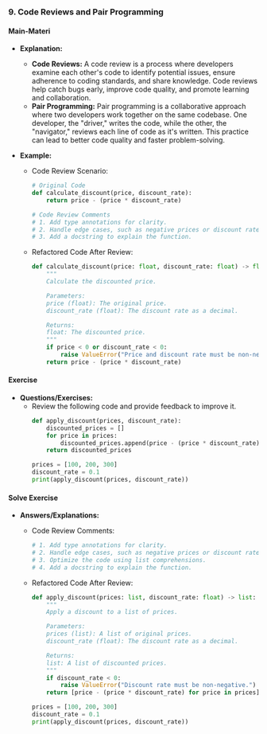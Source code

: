 ### 9. Code Reviews and Pair Programming

#### Main-Materi
- **Explanation:** 
  - **Code Reviews:** A code review is a process where developers examine each other's code to identify potential issues, ensure adherence to coding standards, and share knowledge. Code reviews help catch bugs early, improve code quality, and promote learning and collaboration.
  - **Pair Programming:** Pair programming is a collaborative approach where two developers work together on the same codebase. One developer, the "driver," writes the code, while the other, the "navigator," reviews each line of code as it's written. This practice can lead to better code quality and faster problem-solving.

- **Example:**
  - Code Review Scenario:
    ```python
    # Original Code
    def calculate_discount(price, discount_rate):
        return price - (price * discount_rate)

    # Code Review Comments
    # 1. Add type annotations for clarity.
    # 2. Handle edge cases, such as negative prices or discount rates.
    # 3. Add a docstring to explain the function.
    ```

  - Refactored Code After Review:
    ```python
    def calculate_discount(price: float, discount_rate: float) -> float:
        """
        Calculate the discounted price.

        Parameters:
        price (float): The original price.
        discount_rate (float): The discount rate as a decimal.

        Returns:
        float: The discounted price.
        """
        if price < 0 or discount_rate < 0:
            raise ValueError("Price and discount rate must be non-negative.")
        return price - (price * discount_rate)
    ```

#### Exercise
- **Questions/Exercises:**
  - Review the following code and provide feedback to improve it.
    ```python
    def apply_discount(prices, discount_rate):
        discounted_prices = []
        for price in prices:
            discounted_prices.append(price - (price * discount_rate))
        return discounted_prices

    prices = [100, 200, 300]
    discount_rate = 0.1
    print(apply_discount(prices, discount_rate))
    ```

#### Solve Exercise
- **Answers/Explanations:**
  - Code Review Comments:
    ```python
    # 1. Add type annotations for clarity.
    # 2. Handle edge cases, such as negative prices or discount rates.
    # 3. Optimize the code using list comprehensions.
    # 4. Add a docstring to explain the function.
    ```

  - Refactored Code After Review:
    ```python
    def apply_discount(prices: list, discount_rate: float) -> list:
        """
        Apply a discount to a list of prices.

        Parameters:
        prices (list): A list of original prices.
        discount_rate (float): The discount rate as a decimal.

        Returns:
        list: A list of discounted prices.
        """
        if discount_rate < 0:
            raise ValueError("Discount rate must be non-negative.")
        return [price - (price * discount_rate) for price in prices]

    prices = [100, 200, 300]
    discount_rate = 0.1
    print(apply_discount(prices, discount_rate))
    ```
